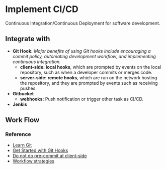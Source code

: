 # Implement CI/CD

Continuous Integration/Continuous Deployment for software development.

## Integrate with

- **Git Hook:** _Major benefits of using Git hooks include encouraging a commit policy, automating development workflow, and implementing continuous integration._
  - **client-side: local hooks**, which are prompted by events on the local repository, such as when a developer commits or merges code.
  - **server-side: remote hooks**, which are run on the network hosting the repository, and they are prompted by events such as receiving pushes.
- **Gitbucket**
  - **webhooks:** Push notification or trigger other task as CI/CD.
- **Jenkis**

## Work Flow

### Reference

- [Learn Git](https://www.atlassian.com/git/glossary#commands)
- [Get Started with Git Hooks](https://medium.com/@f3igao/get-started-with-git-hooks-5a489725c639)
- [Do not do pre-commit at client-side](https://www.youtube.com/watch?v=RAelLqnnOp0)
- [Workflow strategies](https://confluence.atlassian.com/bitbucketserver/workflow-strategies-776639944.html)
